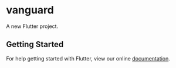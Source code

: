 # vanguard

A new Flutter project.

## Getting Started

For help getting started with Flutter, view our online
[documentation](https://flutter.io/).
